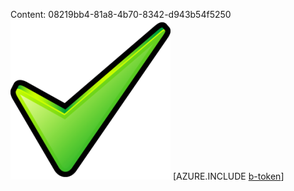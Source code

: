 Content: 08219bb4-81a8-4b70-8342-d943b54f5250![image](a28865ee-4cf2-4f07-9c1d-6dc7a93604b5.png)
[AZURE.INCLUDE [b-token](f6f6665e-fe05-483c-bd2e-016724ec596a.md)]
